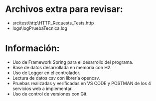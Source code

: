 # Archivos extra para revisar:

+ src\test\http\HTTP_Requests_Tests.http
+ logs\logPruebaTecnica.log

# Información:
+ Uso de Framework Spring para el desarrollo del programa.
+ Base de datos desarrollada en memoria con H2.
+ Uso de Logger en el controlador.
+ Lectura de datos csv con librería opencsv.
+ Pruebas realizadas y verificadas en VS CODE y POSTMAN de los 4 servicios web a implementar.
+ Uso de control de versiones con Git.
